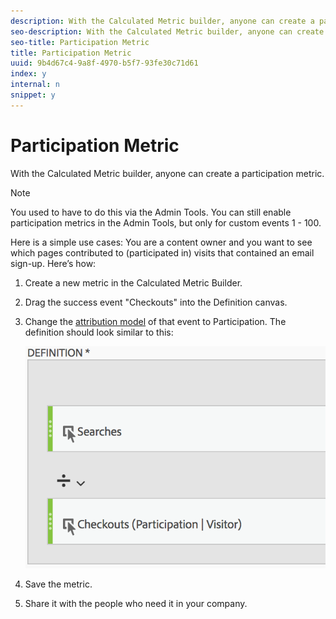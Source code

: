 ```yaml
---
description: With the Calculated Metric builder, anyone can create a participation metric.
seo-description: With the Calculated Metric builder, anyone can create a participation metric.
seo-title: Participation Metric
title: Participation Metric
uuid: 9b4d67c4-9a8f-4970-b5f7-93fe30c71d61
index: y
internal: n
snippet: y
---
```


# Participation Metric

With the Calculated Metric builder, anyone can create a participation metric.

>[!NOTE]
>
>You used to have to do this via the Admin Tools. You can still enable participation metrics in the Admin Tools, but only for custom events 1 - 100.

Here is a simple use cases: You are a content owner and you want to see which pages contributed to (participated in) visits that contained an email sign-up. Here’s how:

1. Create a new metric in the Calculated Metric Builder. 
1. Drag the success event "Checkouts" into the Definition canvas. 
1. Change the [attribution model](../../../../c-calcmetrics/c-workflow/cm-workflow/c-build-metrics/m-metric-type-alloc.md#concept_B7A1FCFEFA9D4C4883208ACE8C9C8E5E) of that event to Participation. The definition should look similar to this:

   ![](assets/participation.png)

1. Save the metric. 
1. Share it with the people who need it in your company.

